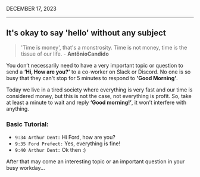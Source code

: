 DECEMBER 17, 2023

---

## It's okay to say 'hello' without any subject

> 'Time is money', that's a monstrosity. Time is not money, time is the tissue of our life. - **AntônioCandido** 

You don’t necessarily need to have a very important topic or question to send a **‘Hi, How are you?’** to a co-worker on Slack or Discord. No one is so busy that they can't stop for 5 minutes to respond to **'Good Morning'**.

Today we live in a tired society where everything is very fast and our time is considered money, but this is not the case, not everything is profit. So, take at least a minute to wait and reply **‘Good morning!’**, it won’t interfere with anything.

### Basic Tutorial:

- `9:34 Arthur Dent:` Hi Ford, how are you?
- `9:35 Ford Prefect:` Yes, everything is fine!
- `9:40 Arthur Dent:` Ok then :)

After that may come an interesting topic or an important question in your busy workday...